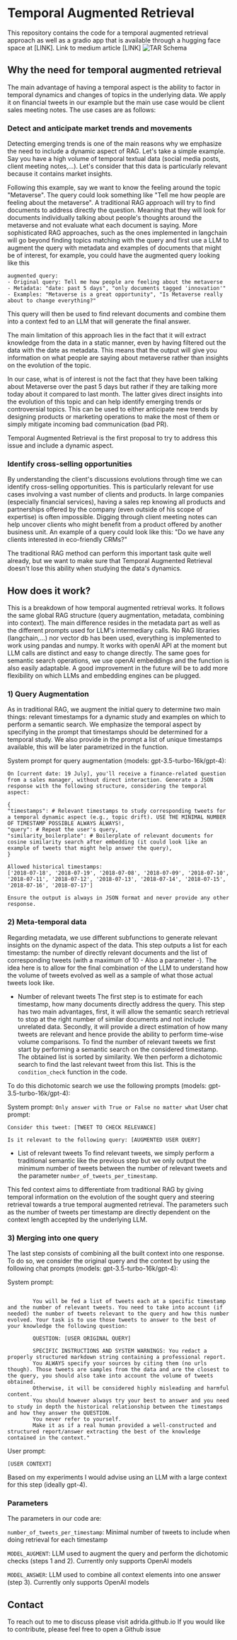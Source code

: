 # Temporal Augmented Retrieval

This repository contains the code for a temporal augmented retrieval approach as well as a gradio app that is available through a hugging face space at [LINK]. Link to medium article [LINK]
![TAR Schema](https://github.com/adrida/temporal_RAG/blob/master/assets/Schema%20Temporal%20Augmented%20Retrieval.png?raw=true) 
## Why the need for temporal augmented retrieval

The main advantage of having a temporal aspect is the ability to factor in temporal dynamics and changes of topics in the underlying data. We apply it on financial tweets in our example but the main use case would be client sales meeting notes.
The use cases are as follows:
### Detect and anticipate market trends and movements
Detecting emerging trends is one of the main reasons why we emphasize the need to include a dynamic aspect of RAG. Let's take a simple example. Say you have a high volume of temporal textual data (social media posts, client meeting notes,...). Let's consider that this data is particularly relevant because it contains market insights. 

Following this example, say we want to know the feeling around the topic "Metaverse". The query could look something like "Tell me how people are feeling about the metaverse". A traditional RAG approach will try to find documents to address directly the question. Meaning that they will look for documents individually talking about people's thoughts around the metaverse and not evaluate what each document is saying. More sophisticated RAG approaches, such as the ones implemented in langchain will go beyond finding topics matching with the query and first use a LLM to augment the query with metadata and examples of documents that might be of interest, for example, you could have the augmented query looking like this

```
augmented query:
- Original query: Tell me how people are feeling about the metaverse
- Metadata: "date: past 5 days", "only documents tagged 'innovation'"
- Examples: "Metaverse is a great opportunity", "Is Metaverse really about to change everything?"
```

This query will then be used to find relevant documents and combine them into a context fed to an LLM that will generate the final answer.

The main limitation of this approach lies in the fact that it will extract knowledge from the data in a static manner, even by having filtered out the data with the date as metadata. This means that the output will give you information on what people are saying about metaverse rather than insights on the evolution of the topic.

In our case, what is of interest is not the fact that they have been talking about Metaverse over the past 5 days but rather if they are talking more today about it compared to last month. The latter gives direct insights into the evolution of this topic and can help identify emerging trends or controversial topics. This can be used to either anticipate new trends by designing products or marketing operations to make the most of them or simply mitigate incoming bad communication (bad PR).

Temporal Augmented Retrieval is the first proposal to try to address this issue and include a dynamic aspect.

### Identify cross-selling opportunities
By understanding the client's discussions evolutions through time we can identify cross-selling opportunities. This is particularly relevant for use cases involving a vast number of clients and products. In large companies (especially financial services), having a sales rep knowing all products and partnerships offered by the company (even outside of his scope of expertise) is often impossible. Digging through client meeting notes can help uncover clients who might benefit from a product offered by another business unit. 
An example of a query could look like this: "Do we have any clients interested in eco-friendly CRMs?"

The traditional RAG method can perform this important task quite well already, but we want to make sure that Temporal Augmented Retrieval doesn't lose this ability when studying the data's dynamics.


## How does it work?
This is a breakdown of how temporal augmented retrieval works. It follows the same global RAG structure (query augmentation, metadata, combining into context). The main difference resides in the metadata part as well as the different prompts used for LLM's intermediary calls. No RAG libraries (langchain,...) nor vector db has been used, everything is implemented to work using pandas and numpy. It works with openAI API at the moment but LLM calls are distinct and easy to change directly. The same goes for semantic search operations, we use openAI embeddings and the function is also easily adaptable. A good improvement in the future will be to add more flexibility on which LLMs and embedding engines can be plugged. 

### 1) Query Augmentation

As in traditional RAG, we augment the initial query to determine two main things: relevant timestamps for a dynamic study and examples on which to perform a semantic search. We emphasize the temporal aspect by specifying in the prompt that timestamps should be determined for a temporal study. We also provide in the prompt a list of unique timestamps available, this will be later parametrized in the function.

System prompt for query augmentation (models: gpt-3.5-turbo-16k/gpt-4):
```
On [current date: 19 July], you'll receive a finance-related question from a sales manager, without direct interaction. Generate a JSON response with the following structure, considering the temporal aspect:

{
"timestamps": # Relevant timestamps to study corresponding tweets for a temporal dynamic aspect (e.g., topic drift). USE THE MINIMAL NUMBER OF TIMESTAMP POSSIBLE ALWAYS ALWAYS!,
"query": # Repeat the user's query,
"similarity_boilerplate": # Boilerplate of relevant documents for cosine similarity search after embedding (it could look like an example of tweets that might help answer the query),
}

Allowed historical timestamps:
['2018-07-18', '2018-07-19', '2018-07-08', '2018-07-09', '2018-07-10', '2018-07-11', '2018-07-12', '2018-07-13', '2018-07-14', '2018-07-15', '2018-07-16', '2018-07-17']

Ensure the output is always in JSON format and never provide any other response.
```


### 2) Meta-temporal data
Regarding metadata, we use different subfunctions to generate relevant insights on the dynamic aspect of the data. This step outputs a list for each timestamp: the number of directly relevant documents and the list of corresponding tweets (with a maximum of 10 - Also a parameter -).
The idea here is to allow for the final combination of the LLM to understand how the volume of tweets evolved as well as a sample of what those actual tweets look like.

- Number of relevant tweets
The first step is to estimate for each timestamp, how many documents directly address the query. This step has two main advantages, first, it will allow the semantic search retrieval to stop at the right number of similar documents and not include unrelated data. Secondly, it will provide a direct estimation of how many tweets are relevant and hence provide the ability to perform time-wise volume comparisons.
To find the number of relevant tweets we first start by performing a semantic search on the considered timestamp. The obtained list is sorted by similarity. We then perform a dichotomic search to find the last relevant tweet from this list. This is the `condition_check` function in the code.

To do this dichotomic search we use the following prompts (models: gpt-3.5-turbo-16k/gpt-4):

System prompt: `Only answer with True or False no matter what`
User chat prompt: 
```
Consider this tweet: [TWEET TO CHECK RELEVANCE]

Is it relevant to the following query: [AUGMENTED USER QUERY]
```

- List of relevant tweets
To find relevant tweets, we simply perform a traditional semantic like the previous step but we only output the minimum number of tweets between the number of relevant tweets and the parameter `number_of_tweets_per_timestamp`. 

This fed context aims to differentiate from traditional RAG by giving temporal information on the evolution of the sought query and steering retrieval towards a true temporal augmented retrieval. The parameters such as the number of tweets per timestamp are directly dependent on the context length accepted by the underlying LLM.

### 3) Merging into one query

The last step consists of combining all the built context into one response. To do so, we consider the original query and the context by using the following chat prompts (models: gpt-3.5-turbo-16k/gpt-4):

System prompt: 
```

        You will be fed a list of tweets each at a specific timestamp and the number of relevant tweets. You need to take into account (if needed) the number of tweets relevant to the query and how this number evolved. Your task is to use those tweets to answer to the best of your knowledge the following question:

        QUESTION: [USER ORIGINAL QUERY]

        SPECIFIC INSTRUCTIONS AND SYSTEM WARNINGS: You redact a properly structured markdown string containing a professional report.
        You ALWAYS specify your sources by citing them (no urls though). Those tweets are samples from the data and are the closest to the query, you should also take into account the volume of tweets obtained.
        Otherwise, it will be considered highly misleading and harmful content.
        You should however always try your best to answer and you need to study in depth the historical relationship between the timestamps and how they answer the QUESTION.
        You never refer to yourself.
        Make it as if a real human provided a well-constructed and structured report/answer extracting the best of the knowledge contained in the context."
```

User prompt:
```
[USER CONTEXT]
```

Based on my experiments I would advise using an LLM with a large context for this step (ideally gpt-4).

### Parameters

The parameters in our code are:

`number_of_tweets_per_timestamp`: Minimal number of tweets to include when doing retrieval for each timestamp

`MODEL_AUGMENT`: LLM used to augment the query and perform the dichotomic checks (steps 1 and 2). Currently only supports OpenAI models

`MODEL_ANSWER`: LLM used to combine all context elements into one answer (step 3). Currently only supports OpenAI models

## Contact

To reach out to me to discuss please visit adrida.github.io
If you would like to contribute, please feel free to open a Github issue
